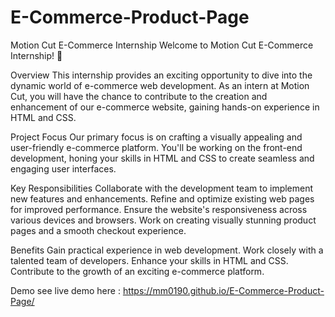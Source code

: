 # E-Commerce-Product-Page
Motion Cut E-Commerce Internship
Welcome to Motion Cut E-Commerce Internship! 🚀

Overview
This internship provides an exciting opportunity to dive into the dynamic world of e-commerce web development. As an intern at Motion Cut, you will have the chance to contribute to the creation and enhancement of our e-commerce website, gaining hands-on experience in HTML and CSS.

Project Focus
Our primary focus is on crafting a visually appealing and user-friendly e-commerce platform. You'll be working on the front-end development, honing your skills in HTML and CSS to create seamless and engaging user interfaces.

Key Responsibilities
Collaborate with the development team to implement new features and enhancements.
Refine and optimize existing web pages for improved performance.
Ensure the website's responsiveness across various devices and browsers.
Work on creating visually stunning product pages and a smooth checkout experience.

Benefits
Gain practical experience in web development.
Work closely with a talented team of developers.
Enhance your skills in HTML and CSS.
Contribute to the growth of an exciting e-commerce platform.

Demo
see live demo here : https://mm0190.github.io/E-Commerce-Product-Page/
